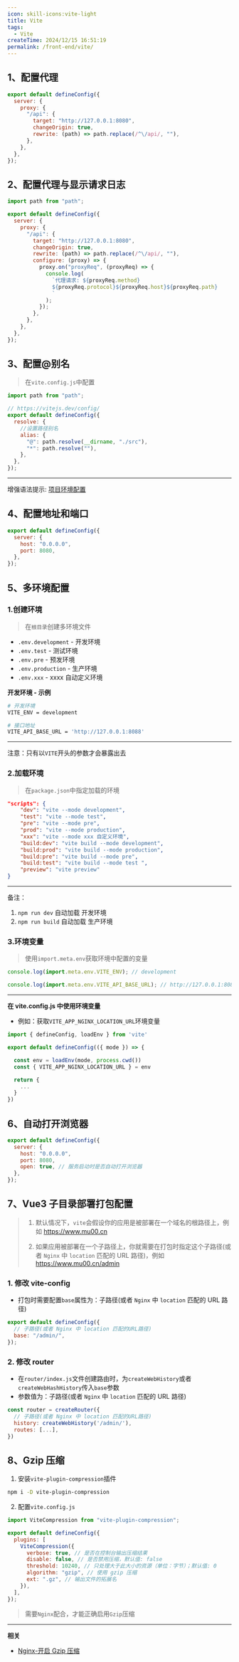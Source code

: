 ```yaml
---
icon: skill-icons:vite-light
title: Vite
tags:
  - Vite
createTime: 2024/12/15 16:51:19
permalink: /front-end/vite/
---
```


<!-- # Vite -->

## 1、配置代理

```javascript
export default defineConfig({
  server: {
    proxy: {
      "/api": {
        target: "http://127.0.0.1:8080",
        changeOrigin: true,
        rewrite: (path) => path.replace(/^\/api/, ""),
      },
    },
  },
});
```

## 2、配置代理与显示请求日志

```javascript
import path from "path";

export default defineConfig({
  server: {
    proxy: {
      "/api": {
        target: "http://127.0.0.1:8080",
        changeOrigin: true,
        rewrite: (path) => path.replace(/^\/api/, ""),
        configure: (proxy) => {
          proxy.on("proxyReq", (proxyReq) => {
            console.log(
              `代理请求: ${proxyReq.method} 
              ${proxyReq.protocol}${proxyReq.host}${proxyReq.path}
              `
            );
          });
        },
      },
    },
  },
});
```

## 3、配置@别名

> 在`vite.config.js`中配置

```javascript
import path from "path";

// https://vitejs.dev/config/
export default defineConfig({
  resolve: {
    //设置路径别名
    alias: {
      "@": path.resolve(__dirname, "./src"),
      "*": path.resolve(""),
    },
  },
});
```

---

增强语法提示: [项目环境配置](/ide/VsCode#_4、项目环境配置)

## 4、配置地址和端口

```javascript
export default defineConfig({
  server: {
    host: "0.0.0.0",
    port: 8080,
  },
});
```

## 5、多环境配置

### 1.创建环境

> 在`根目录`创建多环境文件

- `.env.development` - 开发环境
- `.env.test` - 测试环境
- `.env.pre` - 预发环境
- `.env.production` - 生产环境
- `.env.xxx` - xxxx 自动定义环境

**开发环境 - 示例**

```bash
# 开发环境
VITE_ENV = development

# 接口地址
VITE_API_BASE_URL = 'http://127.0.0.1:8088'
```

---

注意：只有以`VITE`开头的参数才会暴露出去

### 2.加载环境

> 在`package.json`中指定加载的环境

```json
"scripts": {
    "dev": "vite --mode development",
    "test": "vite --mode test",
    "pre": "vite --mode pre",
    "prod": "vite --mode production",
    "xxx": "vite --mode xxx 自定义环境",
    "build:dev": "vite build --mode development",
    "build:prod": "vite build --mode production",
    "build:pre": "vite build --mode pre",
    "build:test": "vite build --mode test ",
    "preview": "vite preview"
}
```

---

备注：

1.  `npm run dev` 自动加载 开发环境
2.  `npm run build` 自动加载 生产环境

### 3.环境变量

> 使用`import.meta.env`获取环境中配置的变量

```js
console.log(import.meta.env.VITE_ENV); // development

console.log(import.meta.env.VITE_API_BASE_URL); // http://127.0.0.1:8088
```

---

**在 vite.config.js 中使用环境变量**

- 例如：获取`VITE_APP_NGINX_LOCATION_URL`环境变量

```js
import { defineConfig, loadEnv } from 'vite'

export default defineConfig(({ mode }) => {

  const env = loadEnv(mode, process.cwd())
  const { VITE_APP_NGINX_LOCATION_URL } = env

  return {
    ...
  }
})
```

## 6、自动打开浏览器

```js
export default defineConfig({
  server: {
    host: "0.0.0.0",
    port: 8080,
    open: true, // 服务启动时是否自动打开浏览器
  },
});
```

## 7、Vue3 子目录部署打包配置

> 1.  默认情况下，`vite`会假设你的应用是被部署在一个域名的根路径上，例如 https://www.mu00.cn
>
> 2.  如果应用被部署在一个子路径上，你就需要在打包时指定这个子路径(或者 `Nginx` 中 `location` 匹配的 URL 路径)，例如 https://www.mu00.cn/admin

### 1. 修改 vite-config

- 打包时需要配置`base`属性为：子路径(或者 `Nginx` 中 `location` 匹配的 URL 路径)

```js
export default defineConfig({
  // 子路径(或者 Nginx 中 location 匹配的URL路径)
  base: "/admin/",
});
```

### 2. 修改 router

- 在`router/index.js`文件创建路由时，为`createWebHistory`或者`createWebHashHistory`传入`base`参数
- 参数值为：子路径(或者 `Nginx` 中 `location` 匹配的 URL 路径)

```js
const router = createRouter({
  // 子路径(或者 Nginx 中 location 匹配的URL路径)
  history: createWebHistory('/admin/'),
  routes: [...],
})
```

## 8、Gzip 压缩

1. 安装`vite-plugin-compression`插件

```bash
npm i -D vite-plugin-compression
```

2. 配置`vite.config.js`

```js
import ViteCompression from "vite-plugin-compression";

export default defineConfig({
  plugins: [
    ViteCompression({
      verbose: true, // 是否在控制台输出压缩结果
      disable: false, // 是否禁用压缩，默认值: false
      threshold: 10240, // 只处理大于此大小的资源（单位：字节）；默认值: 0
      algorithm: "gzip", // 使用 gzip 压缩
      ext: ".gz", // 输出文件的拓展名
    }),
  ],
});
```

> 需要`Nginx`配合，才能正确启用`Gzip`压缩

---

**相关**

- [Nginx-开启 Gzip 压缩](/operations/nginx.html#_4、配置-ssl)
